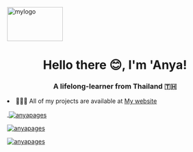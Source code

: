 <img src="https://anyapages.github.io/images/ui/misc/mylogo.png" alt="mylogo" width="130" height="80"/>
<h1 align="center">Hello there 😊, I'm 'Anya!</h1>
<h3 align="center">A lifelong-learner from Thailand 🇹🇭</h3>

<li> 👩🏻‍💻 All of my projects are available at <a href="https://anyapages.github.io"</a> My website</li>

<p>&nbsp;<img align="center" src="https://github-readme-stats.vercel.app/api?username=anyapages&show_icons=true&locale=en" alt="anyapages" /></p>

<p><img align="center" src="https://github-readme-streak-stats.herokuapp.com/?user=anyapages&" alt="anyapages" /></p>

<p align="left"> <img src="https://komarev.com/ghpvc/?username=anyapages&label=Profile%20views&color=0e75b6&style=flat" alt="anyapages" /> </p>
